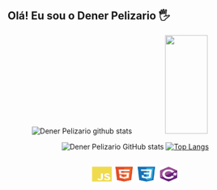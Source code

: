 ## Olá! Eu sou o Dener Pelizario 🖐️


<div align=center widht=100%>

<div align="center">  
  <img width="49%" height="195px" src="https://github-readme-stats.vercel.app/api?username=denervalspelizario&show_icons=true&count_private=true&hide_border=true&title_color=ff91a4&icon_color=ff91a4&text_color=c9d1d9&bg_color=0d1117" alt="Dener Pelizario github stats" /> 
  <img width="41%" height="195px" src="https://github-readme-stats.vercel.app/api/top-langs/?username=denervalspelizario&layout=compact&hide_border=true&title_color=ff91a4&text_color=ff91a4&bg_color=0d1117" />
</div>

![Dener Pelizario GitHub stats](https://github-readme-stats.vercel.app/api?username=denervalspelizario&show_icons=true&theme=shadow_blue)
[![Top Langs](https://github-readme-stats.vercel.app/api/top-langs/?username=denervalspelizario&layout=donut)](https://github.com/denervalspelizario/github-readme-stats)


<div style="display: inline_block"><br>
  <img align="center" alt="Rafa-Js" height="30" width="40" src="https://raw.githubusercontent.com/devicons/devicon/master/icons/javascript/javascript-plain.svg">
  
  <img align="center" alt="Rafa-HTML" height="30" width="40" src="https://raw.githubusercontent.com/devicons/devicon/master/icons/html5/html5-original.svg">
  <img align="center" alt="Rafa-CSS" height="30" width="40" src="https://raw.githubusercontent.com/devicons/devicon/master/icons/css3/css3-original.svg">

  <img align="center" alt="Rafa-Csharp" height="30" width="40" src="https://raw.githubusercontent.com/devicons/devicon/master/icons/csharp/csharp-original.svg">
</div>
 



